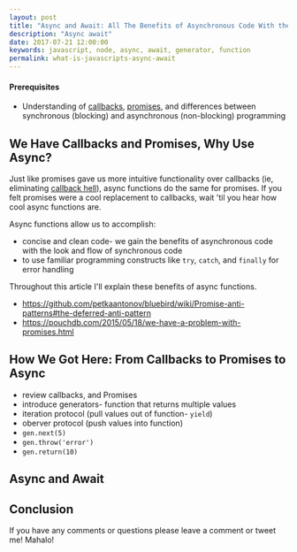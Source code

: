 ```yaml
---
layout: post
title: "Async and Await: All The Benefits of Asynchronous Code With the Flow of Synchronous Code"
description: "Async await"
date: 2017-07-21 12:00:00
keywords: javascript, node, async, await, generator, function
permalink: what-is-javascripts-async-await
---
```


#### Prerequisites
- Understanding of [callbacks](https://developer.mozilla.org/en-US/docs/Glossary/Callback_function), [promises](https://developer.mozilla.org/en-US/docs/Web/JavaScript/Guide/Using_promises), and differences between synchronous (blocking) and asynchronous (non-blocking) programming

## We Have Callbacks and Promises, Why Use Async?

Just like promises gave us more intuitive functionality over callbacks (ie, eliminating [callback hell](http://callbackhell.com/)), async functions do the same for promises. If you felt promises were a cool replacement to callbacks, wait 'til you hear how cool async functions are.

Async functions allow us to accomplish:
- concise and clean code- we gain the benefits of asynchronous code with the look and flow of synchronous code
- to use familiar programming constructs like `try`, `catch`, and `finally` for error handling

Throughout this article I'll explain these benefits of async functions.

 - https://github.com/petkaantonov/bluebird/wiki/Promise-anti-patterns#the-deferred-anti-pattern
 - https://pouchdb.com/2015/05/18/we-have-a-problem-with-promises.html

## How We Got Here: From Callbacks to Promises to Async
 - review callbacks, and Promises
 - introduce generators- function that returns multiple values
  - iteration protocol (pull values out of function- `yield`)
  - oberver protocol (push values into function)
   - `gen.next(5)`
   - `gen.throw('error')`
   - `gen.return(10)`

## Async and Await

## Conclusion

If you have any comments or questions please leave a comment or tweet me! Mahalo!
